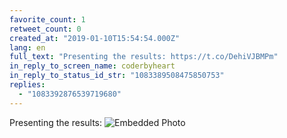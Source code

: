 ```yaml
---
favorite_count: 1
retweet_count: 0
created_at: "2019-01-10T15:54:54.000Z"
lang: en
full_text: "Presenting the results: https://t.co/DehiVJBMPm"
in_reply_to_screen_name: coderbyheart
in_reply_to_status_id_str: "1083389508475850753"
replies:
  - "1083392876539719680"
---
```


Presenting the results:
![Embedded Photo](https://twitter-media-coderbyheart.s3.eu-north-1.amazonaws.com/1083391744518115329-Dwj7CYwX4AEjWw3.jpg)
